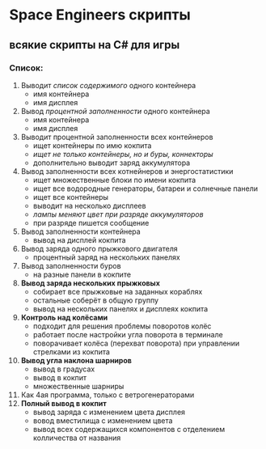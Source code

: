# Space Engineers скрипты
## всякие скрипты на C# для игры

### Список:
1. Выводит *список содержимого* одного контейнера
   - имя контейнера
   - имя дисплея
2. Вывод *процентной заполненности* одного контейнера
   - имя контейнера
   - имя дисплея
3. Выводит процентной заполненности всех контейнеров
   - ищет контейнеры по имю кокпита
   - *ищет не только контейнеры, но и буры, коннекторы*
   - дополнительно выводит заряд аккумулятора
4. Вывод заполненности всех котнейнеров и энергостатистики
   - ищет множественные блоки по имени кокпита
   - ищет все водородные генераторы, батареи и солнечные панели
   - ищет все контейнеры
   - выводит на несколько дисплеев
   - *лампы меняют цвет при разряде аккумуляторов*
   - при разряде пишется сообщение
5. Вывод заполненности контейнера
   - вывод на дисплей кокпита
6. Вывод заряда одного прыжкового двигателя
   - процентный заряд на нескольких панелях
7. Вывод заполненности буров
   - на разные панели в кокпите
8. **Вывод заряда нескольких прыжковых**
    - собирает все прыжковые на заданных кораблях
    - остальные соберёт в общую группу
    - вывод на нескольких панелях и дисплеях кокпита
9. **Контроль над колёсами**
    - подходит для решения проблемы поворотов колёс
    - работает после настройки угла поворота в терминале
    - поворачивает колёса (перехват поворота) при управлении стрелками из кокпита
10. **Вывод угла наклона шарниров**
    - вывод в градусах
    - вывод в кокпит
    - множественные шарниры
11. Как 4ая программа, только с ветрогенераторами
16. **Полный вывод в кокпит**
    - вывод заряда с изменением цвета дисплея
    - вовод вместилища с изменением цвета
    - вывод всех содержащихся компонентов с отделением колличества от названия